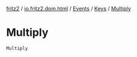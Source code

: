[fritz2](../../../index.md) / [io.fritz2.dom.html](../../index.md) / [Events](../index.md) / [Keys](index.md) / [Multiply](./-multiply.md)

# Multiply

`Multiply`